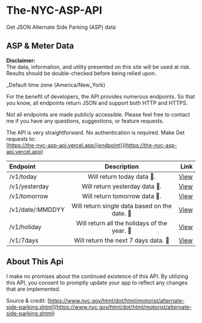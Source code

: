 # The-NYC-ASP-API
Get JSON Alternate Side Parking (ASP) data


ASP & Meter Data
----------------

**Disclaimer:**  
The data, information, and utility presented on this site will be used at risk. Results should be double-checked before being relied upon.

_Default time zone (America/New\_York)

For the benefit of developers, the API provides numerous endpoints. So that you know, all endpoints return JSON and support both HTTP and HTTPS.

Not all endpoints are made publicly accessible. Please feel free to contact me if you have any questions, suggestions, or feature requests.

The API is very straightforward. No authentication is required. Make Get requests to:  
[https://the-nyc-asp-api.vercel.app/{endpoint}](https://the-nyc-asp-api.vercel.app)

| Endpoint      | Description | Link     |
| :---        |    :----:   |          ---: |
| /v1/today      | Will return today data 📝.      | [View](https://the-nyc-asp-api.vercel.app/v1/today)   |
| /v1/yesterday   | Will return yesterday data 📝.       | [View](https://the-nyc-asp-api.vercel.app/v1/yesterday)     |
| /v1/tomorrow     | Will return tomorrow data 📝.      | [View](https://the-nyc-asp-api.vercel.app/v1/tomorrow)   |
| /v1/date/:MMDDYY   | Will return single data based on the date. 📝       | [View](https://the-nyc-asp-api.vercel.app/v1/date/12312024)     |
| /v1/holiday      | Will return all the holidays of the year. 📝       | [View](https://the-nyc-asp-api.vercel.app/v1/holiday)  |
| /v1/7days   | Will return the next 7 days data. 📝       | [View](https://the-nyc-asp-api.vercel.app/v1/7days)      |


About This Api
--------------

I make no promises about the continued existence of this API. By utilizing this API, you consent to promptly update your app to reflect any changes that are implemented.

Source & credit: [https://www.nyc.gov/html/dot/html/motorist/alternate-side-parking.shtml](https://www.nyc.gov/html/dot/html/motorist/alternate-side-parking.shtml)

